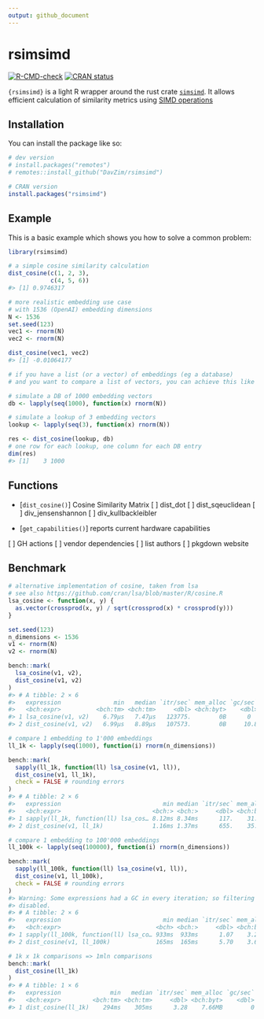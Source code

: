 ```yaml
---
output: github_document
---
```


<!-- README.md is generated from README.Rmd. Please edit that file -->



# rsimsimd

<!-- badges: start -->
[![R-CMD-check](https://github.com/DavZim/rsimsimd/actions/workflows/R-CMD-check.yaml/badge.svg)](https://github.com/DavZim/rsimsimd/actions/workflows/R-CMD-check.yaml)
[![CRAN status](https://www.r-pkg.org/badges/version/rsimsimd)](https://CRAN.R-project.org/package=rsimsimd)
<!-- badges: end -->

`{rsimsimd}` is a light R wrapper around the rust crate [`simsimd`](https://github.com/ashvardanian/SimSIMD).
It allows efficient calculation of similarity metrics using [SIMD operations](https://en.wikipedia.org/wiki/Single_instruction,_multiple_data) 


## Installation

You can install the package like so:

``` r
# dev version
# install.packages("remotes")
# remotes::install_github("DavZim/rsimsimd")

# CRAN version
install.packages("rsimsimd")
```

## Example

This is a basic example which shows you how to solve a common problem:


``` r
library(rsimsimd)

# a simple cosine similarity calculation
dist_cosine(c(1, 2, 3),
            c(4, 5, 6))
#> [1] 0.9746317

# more realistic embedding use case
# with 1536 (OpenAI) embedding dimensions
N <- 1536
set.seed(123)
vec1 <- rnorm(N)
vec2 <- rnorm(N)

dist_cosine(vec1, vec2)
#> [1] -0.01064177

# if you have a list (or a vector) of embeddings (eg a database)
# and you want to compare a list of vectors, you can achieve this like so

# simulate a DB of 1000 embedding vectors
db <- lapply(seq(1000), function(x) rnorm(N))

# simulate a lookup of 3 embedding vectors
lookup <- lapply(seq(3), function(x) rnorm(N))

res <- dist_cosine(lookup, db)
# one row for each lookup, one column for each DB entry
dim(res)
#> [1]    3 1000
```


## Functions

- [`dist_cosine()`] Cosine Similarity Matrix
[ ] dist_dot
[ ] dist_sqeuclidean
[ ] div_jensenshannon
[ ] div_kullbackleibler

- [`get_capabilities()`] reports current hardware capabilities

[ ] GH actions
[ ] vendor dependencies
[ ] list authors
[ ] pkgdown website




## Benchmark



``` r
# alternative implementation of cosine, taken from lsa
# see also https://github.com/cran/lsa/blob/master/R/cosine.R
lsa_cosine <- function(x, y) {
  as.vector(crossprod(x, y) / sqrt(crossprod(x) * crossprod(y)))
}

set.seed(123)
n_dimensions <- 1536
v1 <- rnorm(N)
v2 <- rnorm(N)

bench::mark(
  lsa_cosine(v1, v2),
  dist_cosine(v1, v2)
)
#> # A tibble: 2 × 6
#>   expression               min   median `itr/sec` mem_alloc `gc/sec`
#>   <bch:expr>          <bch:tm> <bch:tm>     <dbl> <bch:byt>    <dbl>
#> 1 lsa_cosine(v1, v2)    6.79µs   7.47µs   123775.        0B      0  
#> 2 dist_cosine(v1, v2)   6.99µs   8.89µs   107573.        0B     10.8

# compare 1 embedding to 1'000 embeddings
ll_1k <- lapply(seq(1000), function(i) rnorm(n_dimensions))

bench::mark(
  sapply(ll_1k, function(ll) lsa_cosine(v1, ll)),
  dist_cosine(v1, ll_1k),
  check = FALSE # rounding errors
)
#> # A tibble: 2 × 6
#>   expression                             min median `itr/sec` mem_alloc `gc/sec`
#>   <bch:expr>                          <bch:> <bch:>     <dbl> <bch:byt>    <dbl>
#> 1 sapply(ll_1k, function(ll) lsa_cos… 8.12ms 8.34ms      117.    31.7KB     2.05
#> 2 dist_cosine(v1, ll_1k)              1.16ms 1.37ms      655.    35.6KB     2.04

# compare 1 embedding to 100'000 embeddings
ll_100k <- lapply(seq(100000), function(i) rnorm(n_dimensions))

bench::mark(
  sapply(ll_100k, function(ll) lsa_cosine(v1, ll)),
  dist_cosine(v1, ll_100k),
  check = FALSE # rounding errors
)
#> Warning: Some expressions had a GC in every iteration; so filtering is
#> disabled.
#> # A tibble: 2 × 6
#>   expression                             min median `itr/sec` mem_alloc `gc/sec`
#>   <bch:expr>                           <bch> <bch:>     <dbl> <bch:byt>    <dbl>
#> 1 sapply(ll_100k, function(ll) lsa_co… 933ms  933ms      1.07    3.29MB     1.07
#> 2 dist_cosine(v1, ll_100k)             165ms  165ms      5.70    3.67MB     0

# 1k x 1k comparisons => 1mln comparisons
bench::mark(
  dist_cosine(ll_1k)
)
#> # A tibble: 1 × 6
#>   expression              min   median `itr/sec` mem_alloc `gc/sec`
#>   <bch:expr>         <bch:tm> <bch:tm>     <dbl> <bch:byt>    <dbl>
#> 1 dist_cosine(ll_1k)    294ms    305ms      3.28    7.66MB        0
```
